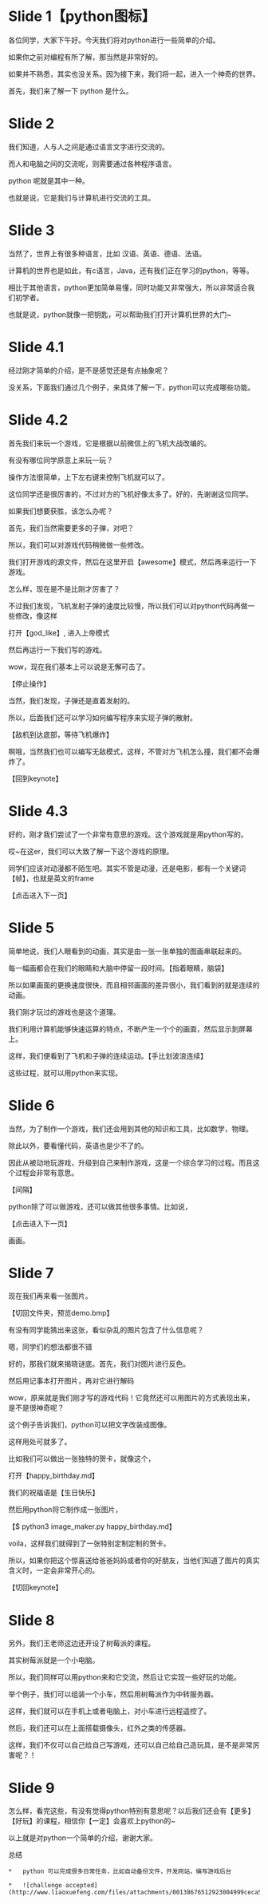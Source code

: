 #	Slide 1【python图标】

各位同学，大家下午好。今天我们将对python进行一些简单的介绍。

如果你之前对编程有所了解，那当然是非常好的。

如果并不熟悉，其实也没关系。因为接下来，我们将一起，进入一个神奇的世界。

首先，我们来了解一下 python 是什么。

#	Slide 2

我们知道，人与人之间是通过语言文字进行交流的。

而人和电脑之间的交流呢，则需要通过各种程序语言。

python 呢就是其中一种。

也就是说，它是我们与计算机进行交流的工具。

#	Slide 3

当然了，世界上有很多种语言，比如 汉语、英语、德语、法语。

计算机的世界也是如此，有c语言，Java，还有我们正在学习的python，等等。

相比于其他语言，python更加简单易懂，同时功能又非常强大，所以非常适合我们初学者。

也就是说，python就像一把钥匙，可以帮助我们打开计算机世界的大门~

#	Slide 4.1

经过刚才简单的介绍，是不是感觉还是有点抽象呢？

没关系，下面我们通过几个例子，来具体了解一下，python可以完成哪些功能。

#	Slide 4.2

首先我们来玩一个游戏，它是根据以前微信上的飞机大战改编的。

有没有哪位同学原意上来玩一玩？

操作方法很简单，上下左右键来控制飞机就可以了。

这位同学还是很厉害的，不过对方的飞机好像太多了。好的，先谢谢这位同学。

如果我们想要获胜，该怎么办呢？

首先，我们当然需要更多的子弹，对吧？

所以，我们可以对游戏代码稍微做一些修改。

我们打开游戏的源文件，然后在这里开启【awesome】模式，然后再来运行一下游戏。

怎么样，现在是不是比刚才厉害了？

不过我们发现，飞机发射子弹的速度比较慢，所以我们可以对python代码再做一些修改，像这样

打开【god_like】, 进入上帝模式

然后再运行一下我们写的游戏。

wow，现在我们基本上可以说是无懈可击了。

【停止操作】

当然，我们发现，子弹还是直着发射的。

所以，后面我们还可以学习如何编写程序来实现子弹的散射。

【敌机到达底部，等待飞机爆炸】

啊哦，当然我们也可以编写无敌模式，这样，不管对方飞机怎么撞，我们都不会爆炸了。

【回到keynote】

#	Slide 4.3

好的，刚才我们尝试了一个非常有意思的游戏。这个游戏就是用python写的。

哎~在这er，我们可以大致了解一下这个游戏的原理。

同学们应该对动漫都不陌生吧。其实不管是动漫，还是电影，都有一个关键词【帧】，也就是英文的frame

【点击进入下一页】

#	Slide 5

简单地说，我们人眼看到的动画，其实是由一张一张单独的图画串联起来的。

每一幅画都会在我们的眼睛和大脑中停留一段时间。【指着眼睛，脑袋】

所以如果画面的更换速度很快，而且相邻画面的差异很小，我们看到的就是连续的动画。

我们刚才玩过的游戏也是这个道理。

我们利用计算机能够快速运算的特点，不断产生一个个的画面，然后显示到屏幕上。

这样，我们便看到了飞机和子弹的连续运动。【手比划波浪连续】

这些过程，就可以用python来实现。

#	Slide 6

当然，为了制作一个游戏，我们还会用到其他的知识和工具，比如数学，物理。

除此以外，要看懂代码，英语也是少不了的。

因此从被动地玩游戏，升级到自己来制作游戏，这是一个综合学习的过程。而且这个过程会非常有意思。

【间隔】

python除了可以做游戏，还可以做其他很多事情。比如说，

【点击进入下一页】

画画。

# Slide 7

现在我们再来看一张图片。

【切回文件夹，预览demo.bmp】

有没有同学能猜出来这张，看似杂乱的图片包含了什么信息呢？

嗯，同学们的想法都很不错

好的，那我们就来揭晓谜底。首先，我们对图片进行反色。

然后用记事本打开图片，再对它进行解码

wow，原来就是我们刚才写的游戏代码！它竟然还可以用图片的方式表现出来，是不是很神奇呢？

这个例子告诉我们，python可以把文字改装成图像。

这样用处可就多了。

比如我们可以做出一张独特的贺卡，就像这个，

打开【happy_birthday.md】

我们的祝福语是【生日快乐】

然后用python将它制作成一张图片，

【$ python3 image_maker.py happy_birthday.md】

voila，这样我们就得到了一张特别定制定制的贺卡。

所以，如果你把这个惊喜送给爸爸妈妈或者你的好朋友，当他们知道了图片的真实含义时，一定会非常开心的。

【切回keynote】

#	Slide 8

另外，我们王老师这边还开设了树莓派的课程。

其实树莓派就是一个小电脑。

所以，我们同样可以用python来和它交流，然后让它实现一些好玩的功能。

举个例子，我们可以组装一个小车，然后用树莓派作为中转服务器。

这样，我们就可以在手机上或者电脑上，对小车进行远程遥控了。

然后，我们还可以在上面搭载摄像头，红外之类的传感器。

这样，我们不仅可以自己给自己写游戏，还可以自己给自己造玩具，是不是非常厉害呢？！

#	Slide 9

怎么样，看完这些，有没有觉得python特别有意思呢？以后我们还会有【更多】【好玩】的课程，相信你【一定】会喜欢上python的~

以上就是对python一个简单的介绍，谢谢大家。

总结

	*	python 可以完成很多日常任务，比如自动备份文件，开发网站，编写游戏后台

	*	![challenge accepted](http://www.liaoxuefeng.com/files/attachments/00138676512923004999ceca5614eb2afc5c0efdd2e4640000/0)